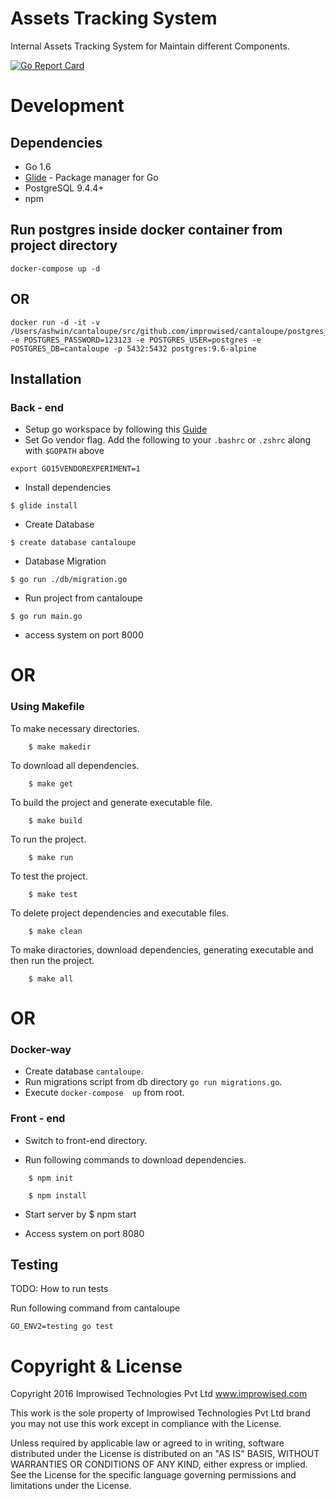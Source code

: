 # Assets Tracking System

Internal Assets Tracking System for Maintain different Components.

[![Go Report Card](https://goreportcard.com/badge/github.com/improwised/cantaloupe)](https://goreportcard.com/report/github.com/improwised/cantaloupe)

# Development

## Dependencies
* Go 1.6
* [Glide](https://github.com/Masterminds/glide) - Package manager for Go
* PostgreSQL 9.4.4+
* npm

## Run postgres inside docker container from project directory

```
docker-compose up -d
```

## OR

```
docker run -d -it -v /Users/ashwin/cantaloupe/src/github.com/improwised/cantaloupe/postgres_data:/var/lib/postgresql/data -e POSTGRES_PASSWORD=123123 -e POSTGRES_USER=postgres -e POSTGRES_DB=cantaloupe -p 5432:5432 postgres:9.6-alpine
```

## Installation

### Back - end

* Setup go workspace by following this [Guide](https://golang.org/doc/code.html#Organization)
* Set Go vendor flag. Add the following to your `.bashrc` or `.zshrc` along with `$GOPATH` above
```
export GO15VENDOREXPERIMENT=1
```
* Install dependencies
```
$ glide install
```
* Create Database
```
$ create database cantaloupe
```
* Database Migration
```
$ go run ./db/migration.go
```
* Run project from cantaloupe
```
$ go run main.go
```
* access system on port 8000

# OR
### Using Makefile

To make necessary directories.
```
    $ make makedir
```

To download all dependencies.
```
    $ make get
```

To build the project and generate executable file.
```
    $ make build
```

To run the project.
```
    $ make run
```

To test the project.
```
    $ make test
```

To delete project dependencies and executable files.
```
    $ make clean
```

To make diractories, download dependencies, generating executable and then run the project.
```
    $ make all
```

# OR

### Docker-way
* Create database `cantaloupe`.
* Run migrations script from db directory `go run migrations.go`.
* Execute `docker-compose  up` from root.


### Front - end

* Switch to front-end directory.

* Run following commands to download dependencies.
```
    $ npm init

    $ npm install
```

* Start server by $ npm start

* Access system on port 8080

## Testing

TODO: How to run tests

Run following command from cantaloupe
```
GO_ENV2=testing go test
```
# Copyright & License

Copyright 2016 Improwised Technologies Pvt Ltd
www.improwised.com

This work is the sole property of Improwised Technologies Pvt Ltd brand
you may not use this work except in compliance with the License.

Unless required by applicable law or agreed to in writing, software
distributed under the License is distributed on an "AS IS" BASIS,
WITHOUT WARRANTIES OR CONDITIONS OF ANY KIND, either express or implied.
See the License for the specific language governing permissions and
limitations under the License.
